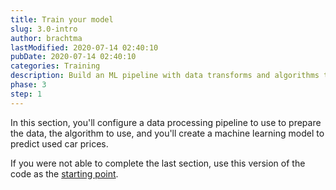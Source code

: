 ```yaml
---
title: Train your model
slug: 3.0-intro
author: brachtma
lastModified: 2020-07-14 02:40:10
pubDate: 2020-07-14 02:40:10
categories: Training
description: Build an ML pipeline with data transforms and algorithms to train an ML model.
phase: 3
step: 1
---
```


In this section, you'll configure a data processing pipeline to use to prepare the data, the algorithm to use, and you'll create a machine learning model to predict used car prices.

If you were not able to complete the last section, use this version of the code as the [starting point](https://github.com/luisquintanilla/mlnet-workshop-guide/archive/2-1.zip).